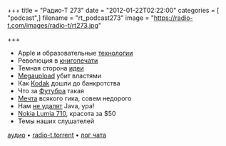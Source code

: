 +++
title = "Радио-Т 273"
date = "2012-01-22T02:22:00"
categories = [ "podcast",]
filename = "rt_podcast273"
image = "https://radio-t.com/images/radio-t/rt273.jpg"

+++

- Apple и образовательные [технологии](http://www.engadget.com/2012/01/19/apples-education-announcement-what-you-need-to-know/)
- Революция в [книгопечати](http://www.apple.com/education/ibooks-textbooks/)
- Темная сторона [идеи](http://venturebeat.com/2012/01/19/apple-textbook-dark-side/)
- [Megaupload](http://gizmodo.com/5877612/feds-kill-megaupload) убит властями
- Как [Kodak](http://mashable.com/2012/01/20/kodak-digital-missteps/) дошли до банкротства
- Что за [Футубра](http://mrmurtazin.com/2012/01/18/futubra-dobro-pozhalovat-v-konclager-ot-mejl-ru/) такая
- [Мечта](http://www.redferret.net/?p=30493) всякого гика, совем недорого
- Нам [не удалят](http://www.omgubuntu.co.uk/2012/01/canonical-reverse-java-uninstall-decision/) Java, ура!
- [Nokia Lumia 710](http://allthingsd.com/20120118/talk-is-cheap-and-reliable-on-nokias-50-phone/), красота за $50
- Темы наших слушателей

[аудио](http://cdn.radio-t.com/rt_podcast273.mp3) • [radio-t.torrent](http://cdn.radio-t.com/torrents/rt_podcast273.mp3.torrent) • [лог чата](http://chat.radio-t.com/logs/radio-t-273.html)<audio src="http://cdn.radio-t.com/rt_podcast273.mp3" preload="none"></audio>
